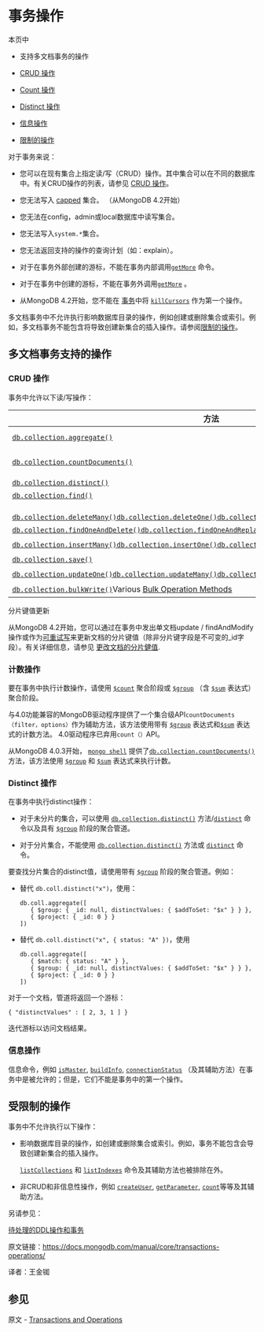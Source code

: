 # 事务操作

本页中

- 支持多文档事务的操作

- [CRUD 操作](https://docs.mongodb.com/manual/core/transactions-operations/#crud-operations)
  
- [Count 操作](https://docs.mongodb.com/manual/core/transactions-operations/#count-operation)
  
- [Distinct 操作](https://docs.mongodb.com/manual/core/transactions-operations/#distinct-operation)
  
- [信息操作](https://docs.mongodb.com/manual/core/transactions-operations/#informational-operations)
  
- [限制的操作](https://docs.mongodb.com/manual/core/transactions-operations/#restricted-operations)


对于事务来说：

- 您可以在现有集合上指定读/写（CRUD）操作。其中集合可以在不同的数据库中。有关CRUD操作的列表，请参见 [CRUD 操作](https://docs.mongodb.com/manual/core/transactions-operations/#transactions-operations-crud)。

- 您无法写入 [capped](https://docs.mongodb.com/manual/core/capped-collections/) 集合。 （从MongoDB 4.2开始）

- 您无法在config，admin或local数据库中读写集合。

- 您无法写入`system.*`集合。

- 您无法返回支持的操作的查询计划（如：explain）。

- 对于在事务外部创建的游标，不能在事务内部调用[`getMore`](https://docs.mongodb.com/manual/reference/command/getMore/#dbcmd.getMore) 命令。

- 对于在事务中创建的游标，不能在事务外调用[`getMore`](https://docs.mongodb.com/manual/reference/command/getMore/#dbcmd.getMore) 。

- 从MongoDB 4.2开始，您不能在 [事务](https://docs.mongodb.com/manual/core/transactions/)中将 [`killCursors`](https://docs.mongodb.com/manual/reference/command/killCursors/#dbcmd.killCursors) 作为第一个操作。

多文档事务中不允许执行影响数据库目录的操作，例如创建或删除集合或索引。例如，多文档事务不能包含将导致创建新集合的插入操作。请参阅[限制的操作](https://docs.mongodb.com/manual/core/transactions-operations/#transactions-operations-ref-restricted)。



## 多文档事务支持的操作


### CRUD 操作


事务中允许以下读/写操作：

| 方法                                                 | 命令                                                | 备注                                                   |
| ------------------------------------------------------------ | ------------------------------------------------------------ | ------------------------------------------------------------ |
| [`db.collection.aggregate()`](https://docs.mongodb.com/manual/reference/method/db.collection.aggregate/#db.collection.aggregate) | [`aggregate`](https://docs.mongodb.com/manual/reference/command/aggregate/#dbcmd.aggregate) | 不包括以下阶段：[`$collStats`](https://docs.mongodb.com/manual/reference/operator/aggregation/collStats/#pipe._S_collStats)[`$currentOp`](https://docs.mongodb.com/manual/reference/operator/aggregation/currentOp/#pipe._S_currentOp)[`$indexStats`](https://docs.mongodb.com/manual/reference/operator/aggregation/indexStats/#pipe._S_indexStats)[`$listLocalSessions`](https://docs.mongodb.com/manual/reference/operator/aggregation/listLocalSessions/#pipe._S_listLocalSessions)[`$listSessions`](https://docs.mongodb.com/manual/reference/operator/aggregation/listSessions/#pipe._S_listSessions)[`$merge`](https://docs.mongodb.com/manual/reference/operator/aggregation/merge/#pipe._S_merge)[`$out`](https://docs.mongodb.com/manual/reference/operator/aggregation/out/#pipe._S_out)[`$planCacheStats`](https://docs.mongodb.com/manual/reference/operator/aggregation/planCacheStats/#pipe._S_planCacheStats) |
| [`db.collection.countDocuments()`](https://docs.mongodb.com/manual/reference/method/db.collection.countDocuments/#db.collection.countDocuments) |                                                              | 不包含以下查询运算符表达式：[`$where`](https://docs.mongodb.com/manual/reference/operator/query/where/#op._S_where)[`$near`](https://docs.mongodb.com/manual/reference/operator/query/near/#op._S_near)[`$nearSphere`](https://docs.mongodb.com/manual/reference/operator/query/nearSphere/#op._S_nearSphere) 。该方法使用[`$match`](https://docs.mongodb.com/manual/reference/operator/aggregation/match/#pipe._S_match)聚合阶段进行查询，并使用[`$group`](https://docs.mongodb.com/manual/reference/operator/aggregation/group/#pipe._S_group)聚合阶段带有[`$sum`](https://docs.mongodb.com/manual/reference/operator/aggregation/sum/#grp._S_sum)表达式来执行计数。 |
| [`db.collection.distinct()`](https://docs.mongodb.com/manual/reference/method/db.collection.distinct/#db.collection.distinct) | [`distinct`](https://docs.mongodb.com/manual/reference/command/distinct/#dbcmd.distinct) | 在未分片集合中可用。对于分片集合，请在 [`$group`](https://docs.mongodb.com/manual/reference/operator/aggregation/group/#pipe._S_group)阶段使用聚合管道。可查看[Distinct Operation](https://docs.mongodb.com/manual/core/transactions-operations/#transactions-operations-distinct)。 |
| [`db.collection.find()`](https://docs.mongodb.com/manual/reference/method/db.collection.find/#db.collection.find) | [`find`](https://docs.mongodb.com/manual/reference/command/find/#dbcmd.find) |                                                              |
|                                                              | [`geoSearch`](https://docs.mongodb.com/manual/reference/command/geoSearch/#dbcmd.geoSearch) |                                                              |
| [`db.collection.deleteMany()`](https://docs.mongodb.com/manual/reference/method/db.collection.deleteMany/#db.collection.deleteMany)[`db.collection.deleteOne()`](https://docs.mongodb.com/manual/reference/method/db.collection.deleteOne/#db.collection.deleteOne)[`db.collection.remove()`](https://docs.mongodb.com/manual/reference/method/db.collection.remove/#db.collection.remove) | [`delete`](https://docs.mongodb.com/manual/reference/command/delete/#dbcmd.delete) |                                                              |
| [`db.collection.findOneAndDelete()`](https://docs.mongodb.com/manual/reference/method/db.collection.findOneAndDelete/#db.collection.findOneAndDelete)[`db.collection.findOneAndReplace()`](https://docs.mongodb.com/manual/reference/method/db.collection.findOneAndReplace/#db.collection.findOneAndReplace)[`db.collection.findOneAndUpdate()`](https://docs.mongodb.com/manual/reference/method/db.collection.findOneAndUpdate/#db.collection.findOneAndUpdate) | [`findAndModify`](https://docs.mongodb.com/manual/reference/command/findAndModify/#dbcmd.findAndModify) | 仅在针对现有集合运行时使用`upsert`。 |
| [`db.collection.insertMany()`](https://docs.mongodb.com/manual/reference/method/db.collection.insertMany/#db.collection.insertMany)[`db.collection.insertOne()`](https://docs.mongodb.com/manual/reference/method/db.collection.insertOne/#db.collection.insertOne)[`db.collection.insert()`](https://docs.mongodb.com/manual/reference/method/db.collection.insert/#db.collection.insert) | [`insert`](https://docs.mongodb.com/manual/reference/command/insert/#dbcmd.insert) | 仅在针对现有集合运行时使用。 |
| [`db.collection.save()`](https://docs.mongodb.com/manual/reference/method/db.collection.save/#db.collection.save) |                                                              | 如果插入，则仅在针对现有集合运行时。 |
| [`db.collection.updateOne()`](https://docs.mongodb.com/manual/reference/method/db.collection.updateOne/#db.collection.updateOne)[`db.collection.updateMany()`](https://docs.mongodb.com/manual/reference/method/db.collection.updateMany/#db.collection.updateMany)[`db.collection.replaceOne()`](https://docs.mongodb.com/manual/reference/method/db.collection.replaceOne/#db.collection.replaceOne)[`db.collection.update()`](https://docs.mongodb.com/manual/reference/method/db.collection.update/#db.collection.update) | [`update`](https://docs.mongodb.com/manual/reference/command/update/#dbcmd.update) | 仅在针对现有集合运行时使用`upsert`。 |
| [`db.collection.bulkWrite()`](https://docs.mongodb.com/manual/reference/method/db.collection.bulkWrite/#db.collection.bulkWrite)Various [Bulk Operation Methods](https://docs.mongodb.com/manual/reference/method/js-bulk/) |                                                              | 如果插入，则仅在针对现有集合运行时。仅在针对现有集合运行时使用`upsert`。 |


分片键值更新

从MongoDB 4.2开始，您可以通过在事务中发出单文档update / findAndModify操作或作为[可重试写](https://docs.mongodb.com/manual/core/retryable-writes/)来更新文档的分片键值（除非分片键字段是不可变的_id字段）。有关详细信息，请参见 [更改文档的分片健值](https://docs.mongodb.com/manual/core/sharding-shard-key/#update-shard-key).



### 计数操作

要在事务中执行计数操作，请使用 [`$count`](https://docs.mongodb.com/manual/reference/operator/aggregation/count/#pipe._S_count) 聚合阶段或 [`$group`](https://docs.mongodb.com/manual/reference/operator/aggregation/group/#pipe._S_group) （含 [`$sum`](https://docs.mongodb.com/manual/reference/operator/aggregation/sum/#grp._S_sum) 表达式）聚合阶段。

与4.0功能兼容的MongoDB驱动程序提供了一个集合级API`countDocuments（filter，options）`作为辅助方法，该方法使用带有 [`$group`](https://docs.mongodb.com/manual/reference/operator/aggregation/group/#pipe._S_group) 表达式和[`$sum`](https://docs.mongodb.com/manual/reference/operator/aggregation/sum/#grp._S_sum) 表达式的计数方法。 4.0驱动程序已弃用`count（）`API。

从MongoDB 4.0.3开始， [`mongo shell`](https://docs.mongodb.com/manual/reference/program/mongo/#bin.mongo) 提供了[`db.collection.countDocuments()`](https://docs.mongodb.com/manual/reference/method/db.collection.countDocuments/#db.collection.countDocuments) 方法，该方法使用 [`$group`](https://docs.mongodb.com/manual/reference/operator/aggregation/group/#pipe._S_group) 和 [`$sum`](https://docs.mongodb.com/manual/reference/operator/aggregation/sum/#grp._S_sum) 表达式来执行计数。



### Distinct 操作


在事务中执行distinct操作：


- 对于未分片的集合，可以使用 [`db.collection.distinct()`](https://docs.mongodb.com/manual/reference/method/db.collection.distinct/#db.collection.distinct) 方法/[`distinct`](https://docs.mongodb.com/manual/reference/command/distinct/#dbcmd.distinct) 命令以及具有 [`$group`](https://docs.mongodb.com/manual/reference/operator/aggregation/group/#pipe._S_group) 阶段的聚合管道。


- 对于分片集合，不能使用 [`db.collection.distinct()`](https://docs.mongodb.com/manual/reference/method/db.collection.distinct/#db.collection.distinct) 方法或 [`distinct`](https://docs.mongodb.com/manual/reference/command/distinct/#dbcmd.distinct) 命令。


要查找分片集合的distinct值，请使用带有 [`$group`](https://docs.mongodb.com/manual/reference/operator/aggregation/group/#pipe._S_group) 阶段的聚合管道。例如：

  - 替代 `db.coll.distinct("x")`，使用：

    ```
    db.coll.aggregate([
       { $group: { _id: null, distinctValues: { $addToSet: "$x" } } },
       { $project: { _id: 0 } }
    ])
    ```

  - 替代 `db.coll.distinct("x", { status: "A" })`，使用

    ```
    db.coll.aggregate([
       { $match: { status: "A" } },
       { $group: { _id: null, distinctValues: { $addToSet: "$x" } } },
       { $project: { _id: 0 } }
    ])
    ```

  对于一个文档，管道将返回一个游标：

  ```
  { "distinctValues" : [ 2, 3, 1 ] }
  ```

迭代游标以访问文档结果。


### 信息操作


信息命令，例如 [`isMaster`](https://docs.mongodb.com/manual/reference/command/isMaster/#dbcmd.isMaster), [`buildInfo`](https://docs.mongodb.com/manual/reference/command/buildInfo/#dbcmd.buildInfo), [`connectionStatus`](https://docs.mongodb.com/manual/reference/command/connectionStatus/#dbcmd.connectionStatus) （及其辅助方法）在事务中是被允许的；但是，它们不能是事务中的第一个操作。


## 受限制的操作

事务中不允许执行以下操作：

- 影响数据库目录的操作，如创建或删除集合或索引。例如，事务不能包含会导致创建新集合的插入操作。
  
  [`listCollections`](https://docs.mongodb.com/manual/reference/command/listCollections/#dbcmd.listCollections) 和 [`listIndexes`](https://docs.mongodb.com/manual/reference/command/listIndexes/#dbcmd.listIndexes) 命令及其辅助方法也被排除在外。

- 非CRUD和非信息性操作，例如 [`createUser`](https://docs.mongodb.com/manual/reference/command/createUser/#dbcmd.createUser), [`getParameter`](https://docs.mongodb.com/manual/reference/command/getParameter/#dbcmd.getParameter), [`count`](https://docs.mongodb.com/manual/reference/command/count/#dbcmd.count)等等及其辅助方法。


另请参见：

[待处理的DDL操作和事务](https://docs.mongodb.com/manual/core/transactions-production-consideration/#txn-prod-considerations-ddl)



原文链接：https://docs.mongodb.com/manual/core/transactions-operations/

译者：王金铷


## 参见

原文 - [Transactions and Operations]( https://docs.mongodb.com/manual/core/transactions-operations/ )

